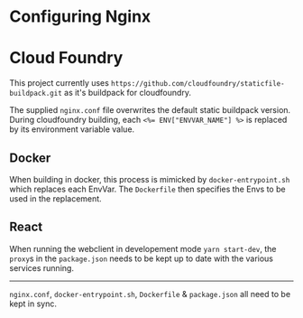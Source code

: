 # Configuring Nginx

# Cloud Foundry

This project currently uses `https://github.com/cloudfoundry/staticfile-buildpack.git` as it's buildpack for cloudfoundry.

The supplied `nginx.conf` file overwrites the default static buildpack version. During cloudfoundry building, each `<%= ENV["ENVVAR_NAME"] %>` is replaced by its environment variable value.

## Docker

When building in docker, this process is mimicked by `docker-entrypoint.sh` which replaces each EnvVar. The `Dockerfile` then specifies the Envs to be used in the replacement.

## React

When running the webclient in developement mode `yarn start-dev`, the `proxy`s in the `package.json` needs to be kept up to date with the various services running.

---

`nginx.conf`, `docker-entrypoint.sh`, `Dockerfile` & `package.json` all need to be kept in sync.
